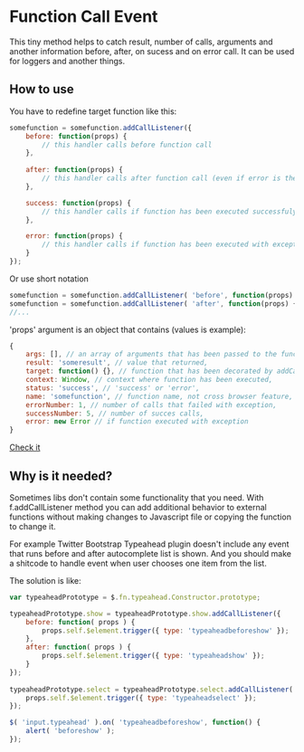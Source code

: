 # Function Call Event
This tiny method helps to catch result, number of calls, arguments and another information before, after, on sucess and on error call. It can be used for loggers and another things.

## How to use
You have to redefine target function like this:
```JavaScript
somefunction = somefunction.addCallListener({
    before: function(props) {
        // this handler calls before function call
    },
	
	after: function(props) {
        // this handler calls after function call (even if error is there)
    },

    success: function(props) {
        // this handler calls if function has been executed successfuly
    },

    error: function(props) {
        // this handler calls if function has been executed with exception
    }
});
```
Or use short notation
```JavaScript
somefunction = somefunction.addCallListener( 'before', function(props) {} );
somefunction = somefunction.addCallListener( 'after', function(props) {} );
//...
```
'props' argument is an object that contains (values is example):
```JavaScript
{
	args: [], // an array of arguments that has been passed to the function,
	result: 'someresult', // value that returned,
	target: function() {}, // function that has been decorated by addCallListener method
	context: Window, // context where function has been executed,
	status: 'success', // 'success' or 'error',
	name: 'somefunction', // function name, not cross browser feature,
	errorNumber: 1, // number of calls that failed with exception,
	successNumber: 5, // number of succes calls,
	error: new Error // if function executed with exception
}
```

[Check it](http://jsfiddle.net/SGhzd/12/)

## Why is it needed?
Sometimes libs don't contain some functionality that you need. With f.addCallListener method you can add additional behavior to external functions without making changes to Javascript file or copying the function to change it.

For example Twitter Bootstrap Typeahead plugin doesn't include any event that runs before and after autocomplete list is shown. And you should make a shitcode to handle event when user chooses one item from the list.

The solution is like:
```JavaScript
var typeaheadPrototype = $.fn.typeahead.Constructor.prototype;

typeaheadPrototype.show = typeaheadPrototype.show.addCallListener({
	before: function( props ) {
		props.self.$element.trigger({ type: 'typeaheadbeforeshow' });
	},
	after: function( props ) {
		props.self.$element.trigger({ type: 'typeaheadshow' });
	}
});
	
typeaheadPrototype.select = typeaheadPrototype.select.addCallListener( 'after', function( props ) {
	props.self.$element.trigger({ type: 'typeaheadselect' });
});

$( 'input.typeahead' ).on( 'typeaheadbeforeshow', function() {
	alert( 'beforeshow' );
});
```